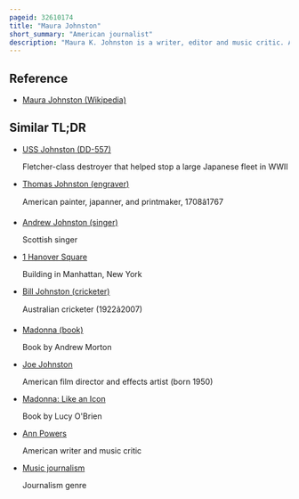 ```yaml
---
pageid: 32610174
title: "Maura Johnston"
short_summary: "American journalist"
description: "Maura K. Johnston is a writer, editor and music critic. A Member of Boston College's Journalism Faculty, she has written for Rolling Stone, the Boston Globe, Pitchfork, the Awl, the New York Times, Spin and the Guardian. She is currently working on a critical Biography of Madonna for Harlequin Enterprises's Hanover Square Press."
---
```


## Reference

- [Maura Johnston (Wikipedia)](https://en.wikipedia.org/?curid=32610174)

## Similar TL;DR

- [USS Johnston (DD-557)](/tldr/en/uss-johnston-dd-557)

  Fletcher-class destroyer that helped stop a large Japanese fleet in WWII

- [Thomas Johnston (engraver)](/tldr/en/thomas-johnston-engraver)

  American painter, japanner, and printmaker, 1708â1767

- [Andrew Johnston (singer)](/tldr/en/andrew-johnston-singer)

  Scottish singer

- [1 Hanover Square](/tldr/en/1-hanover-square)

  Building in Manhattan, New York

- [Bill Johnston (cricketer)](/tldr/en/bill-johnston-cricketer)

  Australian cricketer (1922â2007)

- [Madonna (book)](/tldr/en/madonna-book)

  Book by Andrew Morton

- [Joe Johnston](/tldr/en/joe-johnston)

  American film director and effects artist (born 1950)

- [Madonna: Like an Icon](/tldr/en/madonna-like-an-icon)

  Book by Lucy O'Brien

- [Ann Powers](/tldr/en/ann-powers)

  American writer and music critic

- [Music journalism](/tldr/en/music-journalism)

  Journalism genre
